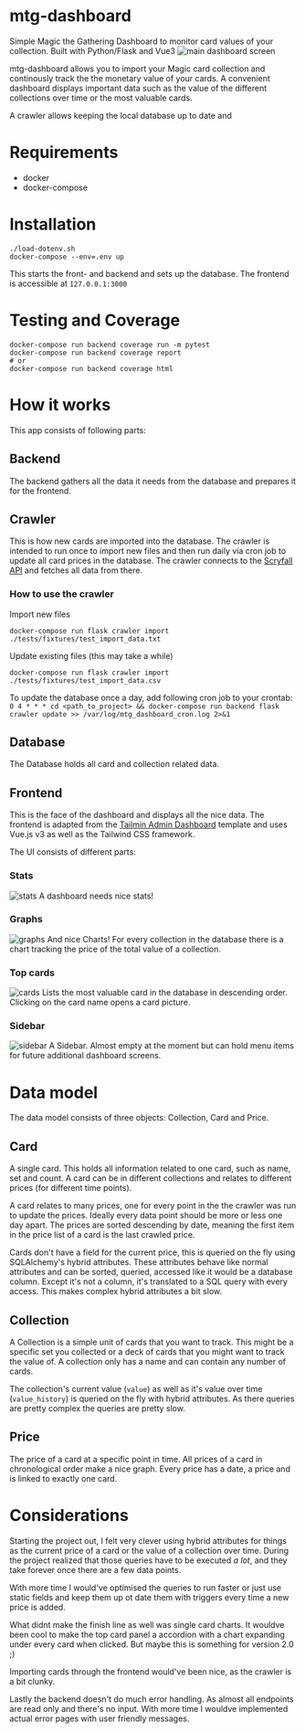  # mtg-dashboard
Simple Magic the Gathering Dashboard to monitor card values of your collection. Built with Python/Flask and Vue3
![main dashboard screen](https://github.com/xorg/mtg-dashboard/blob/media/main_screen.png)

mtg-dashboard allows you to import your Magic card collection and continously track the the monetary value of your cards. A convenient dashboard displays important data such as the value of the different collections over time or the most valuable cards.

A crawler allows keeping the local database up to date and

# Requirements
- docker
- docker-compose

# Installation
```
./load-dotenv.sh
docker-compose --env=.env up
```

This starts the front- and backend and sets up the database. The frontend is accessible at `127.0.0.1:3000`

# Testing and Coverage
```
docker-compose run backend coverage run -m pytest
docker-compose run backend coverage report
# or
docker-compose run backend coverage html
```

# How it works
This app consists of following parts:

## Backend
The backend gathers all the data it needs from the database and prepares it for the frontend.

## Crawler
This is how new cards are imported into the database. The crawler is intended to run once to import new files and then run daily via cron job to update all card prices in the database. The crawler connects to the [Scryfall API](https://scryfall.com/docs/api) and fetches all data from there.

### How to use the crawler
Import new files
```
docker-compose run flask crawler import ./tests/fixtures/test_import_data.txt
```

Update existing files (this may take a while)
```
docker-compose run flask crawler import ./tests/fixtures/test_import_data.csv
```

To update the database once a day, add following cron job to your crontab:
`0 4 * * * cd <path_to_project> && docker-compose run backend flask crawler update >> /var/log/mtg_dashboard_cron.log 2>&1`



## Database
The Database holds all card and collection related data.


## Frontend
This is the face of the dashboard and displays all the nice data. The frontend is adapted from the [Tailmin Admin Dashboard](https://github.com/otezz/tailmin) template and uses Vue.js v3 as well as the Tailwind CSS framework.

The UI consists of different parts:

### Stats
![stats](https://github.com/xorg/mtg-dashboard/blob/media/stats.png)
A dashboard needs nice stats!

### Graphs
![graphs](https://github.com/xorg/mtg-dashboard/blob/media/graphs.png)
And nice Charts! For every collection in the database there is a chart tracking the price of the total value of a collection.

### Top cards
![cards](https://github.com/xorg/mtg-dashboard/blob/media/top_cards.png)
Lists the most valuable card in the database in descending order. Clicking on the card name opens a card picture.

### Sidebar
![sidebar](https://github.com/xorg/mtg-dashboard/blob/media/sidebar.png)
A Sidebar. Almost empty at the moment but can hold menu items for future additional  dashboard screens.

# Data model

The data model consists of three objects: Collection, Card and Price.

## Card
A single card. This holds all information related to one card, such as name, set and count. A card can be in different collections and relates to different prices (for different time points).

A card relates to many prices, one for every point in the the crawler was run to update the prices. Ideally every data point should be more or less one day apart. The prices are sorted descending by date, meaning the first item in the price list of a card is the last crawled price.

Cards don't have a field for the current price, this is queried on the fly using SQLAlchemy's hybrid attributes. These attributes behave like normal attributes and can be sorted, queried, accessed like it would be a database column. Except it's not a column, it's translated to a SQL query with every access.
This makes complex hybrid attributes a bit slow.


## Collection

A Collection is a simple unit of cards that you want to track. This might be a specific set you collected or a deck of cards that you might want to track the value of. A collection only has a name and can contain any number of cards.

The collection's current value (`value`) as well as it's value over time (`value_history`) is queried on the fly with hybrid attributes. As there queries are pretty complex the queries are pretty slow.


## Price
The price of a card at a specific point in time. All prices of a card in chronological order make a nice graph. Every price has a date, a price and is linked to exactly one card.

# Considerations
Starting the project out, I felt very clever using hybrid attributes for things as the current price of a card or the value of a collection over time.
During the project realized that those queries have to be executed _a lot_, and they take forever once there are a few data points.

With more time I would've optimised the queries to run faster or just use static fields and keep them up ot date them with triggers every time a new price is added.

What didnt make the finish line as well was single card charts. It wouldve been cool to make the top card panel a accordion with a chart expanding under every card when clicked. But maybe this is something for version 2.0 ;)

Importing cards through the frontend would've been nice, as the crawler is a bit clunky.

Lastly the backend doesn't do much error handling. As almost all endpoints are read only and there's no input. With more time I wouldve implemented actual error pages with user friendly messages.

